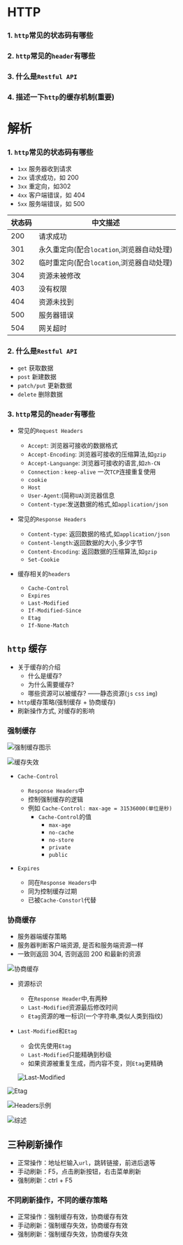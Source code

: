 # HTTP
### 1. `http`常见的状态码有哪些

### 2. `http`常见的`header`有哪些

### 3. 什么是`Restful API`

### 4. 描述一下`http`的缓存机制(重要)

# 解析
### 1. `http`常见的状态码有哪些
 - `1xx` 服务器收到请求
 - `2xx` 请求成功，如 200
 - `3xx` 重定向，如302
 - `4xx` 客户端错误，如 404
 - `5xx` 服务端错误，如 500


状态码 |	中文描述
--|--
200 | 请求成功
301 |	永久重定向(配合`location`,浏览器自动处理)
302 |	临时重定向(配合`location`,浏览器自动处理)
304 | 资源未被修改
403 | 没有权限
404 | 资源未找到
500 | 服务器错误
504 | 网关超时

### 2. 什么是`Restful API`
 - `get`        获取数据
 - `post`       新建数据
 - `patch/put`  更新数据
 - `delete`     删除数据

### 3. `http`常见的`header`有哪些
 - 常见的`Request Headers`
   - `Accept`:  浏览器可接收的数据格式
   - `Accept-Encoding`:  浏览器可接收的压缩算法,如`gzip`
   - `Accept-Languange`:  浏览器可接收的语言,如`zh-CN`
   - `Connection` :  `keep-alive` 一次`TCP`连接重复使用
   - `cookie`
   - `Host`
   - `User-Agent`:(简称`UA`)浏览器信息
   - `Content-type`:发送数据的格式,如`application/json`

 - 常见的`Response Headers`
   - `Content-type`: 返回数据的格式,如`application/json`
   - `Content-length`:返回数据的大小,多少字节
   - `Content-Encoding`: 返回数据的压缩算法,如`gzip`
   - `Set-Cookie`    

 - 缓存相关的`headers`
   - `Cache-Control`
   - `Expires`
   - `Last-Modified`
   - `If-Modified-Since`
   - `Etag`
   - `If-None-Match`

## `http` 缓存
 - 关于缓存的介绍
   - 什么是缓存? 
   - 为什么需要缓存?
   - 哪些资源可以被缓存? ——静态资源(`js` `css` `img`)
 - `http`缓存策略(强制缓存 + 协商缓存)
 - 刷新操作方式, 对缓存的影响

### 强制缓存

![强制缓存图示](https://img-blog.csdnimg.cn/20201214212412102.png?x-oss-process=image/watermark,type_ZmFuZ3poZW5naGVpdGk,shadow_10,text_aHR0cHM6Ly9ibG9nLmNzZG4ubmV0L0dyYW5lcnk=,size_16,color_FFFFFF,t_70)

 ![缓存失效](https://img-blog.csdnimg.cn/20201214212645598.png?x-oss-process=image/watermark,type_ZmFuZ3poZW5naGVpdGk,shadow_10,text_aHR0cHM6Ly9ibG9nLmNzZG4ubmV0L0dyYW5lcnk=,size_16,color_FFFFFF,t_70)


- `Cache-Control`
  - `Response Headers`中
  - 控制强制缓存的逻辑
  - 例如 `Cache-Control: max-age = 31536000(单位是秒)`
    - `Cache-Control`的值
      - `max-age`
      - `no-cache`
      - `no-store`
      - `private`
      - `public`

- `Expires`
  - 同在`Response Headers`中
  - 同为控制缓存过期
  - 已被`Cache-Constorl`代替

### 协商缓存
 - 服务器端缓存策略
 - 服务器判断客户端资源, 是否和服务端资源一样
 - 一致则返回 304, 否则返回 200 和最新的资源

![协商缓存](https://img-blog.csdnimg.cn/20201214214726712.png?x-oss-process=image/watermark,type_ZmFuZ3poZW5naGVpdGk,shadow_10,text_aHR0cHM6Ly9ibG9nLmNzZG4ubmV0L0dyYW5lcnk=,size_16,color_FFFFFF,t_70)

 - 资源标识
   - 在`Response Header`中,有两种
   - `Last-Modified`资源最后修改时间
   - `Etag`资源的唯一标识(一个字符串,类似人类到指纹) 
 - `Last-Modified`和`Etag`
   - 会优先使用`Etag`
   - `Last-Modified`只能精确到秒级
   - 如果资源被重复生成，而内容不变，则`Etag`更精确

   ![Last-Modified](https://img-blog.csdnimg.cn/20201214233249876.png?x-oss-process=image/watermark,type_ZmFuZ3poZW5naGVpdGk,shadow_10,text_aHR0cHM6Ly9ibG9nLmNzZG4ubmV0L0dyYW5lcnk=,size_16,color_FFFFFF,t_70)

  ![Etag](https://img-blog.csdnimg.cn/2020121423335876.png?x-oss-process=image/watermark,type_ZmFuZ3poZW5naGVpdGk,shadow_10,text_aHR0cHM6Ly9ibG9nLmNzZG4ubmV0L0dyYW5lcnk=,size_16,color_FFFFFF,t_70)

  ![Headers示例](https://img-blog.csdnimg.cn/20201214233625315.png?x-oss-process=image/watermark,type_ZmFuZ3poZW5naGVpdGk,shadow_10,text_aHR0cHM6Ly9ibG9nLmNzZG4ubmV0L0dyYW5lcnk=,size_16,color_FFFFFF,t_70)

![综述](https://img-blog.csdnimg.cn/20201214234032381.png?x-oss-process=image/watermark,type_ZmFuZ3poZW5naGVpdGk,shadow_10,text_aHR0cHM6Ly9ibG9nLmNzZG4ubmV0L0dyYW5lcnk=,size_16,color_FFFFFF,t_70)


## 三种刷新操作
 - 正常操作：地址栏输入`url`，跳转链接，前进后退等
 - 手动刷新：F5，点击刷新按钮，右击菜单刷新
 - 强制刷新：ctrl + F5

### 不同刷新操作，不同的缓存策略
 - 正常操作：强制缓存有效，协商缓存有效
 - 手动刷新：强制缓存失效，协商缓存有效
 - 强制刷新：强制缓存失效，协商缓存失效
